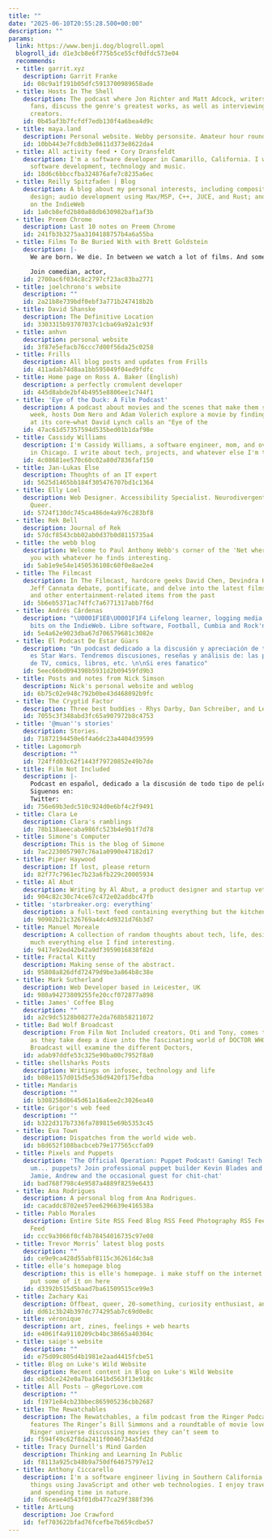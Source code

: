 ```yaml
---
title: ""
date: "2025-06-10T20:55:28.500+00:00"
description: ""
params:
  link: https://www.benji.dog/blogroll.opml
  blogroll_id: d1e3cb8e6f775b5ce55cf0dfdc573e04
  recommends:
  - title: garrit.xyz
    description: Garrit Franke
    id: 08c9a1f191b05dfc5913700989658ade
  - title: Hosts In The Shell
    description: The podcast where Jon Richter and Matt Adcock, writers and cyberpunk
      fans, discuss the genre's greatest works, as well as interviewing other cyberpunk
      creators.
    id: 0b45af3b7fcfdf7edb130f4a6bea4d9c
  - title: maya.land
    description: Personal website. Webby personsite. Amateur hour round the clock.
    id: 10bb443e7fc8db3e8611d373e8622da4
  - title: All activity feed • Cory Dransfeldt
    description: I'm a software developer in Camarillo, California. I write about
      software development, technology and music.
    id: 18d6c6bbccfba324876afe7c8235a6ec
  - title: Reilly Spitzfaden | Blog
    description: A blog about my personal interests, including composition and sound
      design; audio development using Max/MSP, C++, JUCE, and Rust; and web development
      on the IndieWeb
    id: 1a0cb8efd2b80a88db630982baf1af3b
  - title: Preem Chrome
    description: Last 10 notes on Preem Chrome
    id: 241fb3b3275aa3104188757b4a6a55ba
  - title: Films To Be Buried With with Brett Goldstein
    description: |-
      We are born. We die. In between we watch a lot of films. And some of these films shape the people we are. This is a podcast about those films. (And a bit about death.)

      Join comedian, actor,
    id: 2700ac6f034c8c2797cf23ac83ba2771
  - title: joelchrono's website
    description: ""
    id: 2a21b8e739bdf0ebf3a771b247418b2b
  - title: David Shanske
    description: The Definitive Location
    id: 3303315b93707037c1cba69a92a1c93f
  - title: anhvn
    description: personal website
    id: 3f87e5efacb76ccc7d00f56da25c0258
  - title: Frills
    description: All blog posts and updates from Frills
    id: 411adab74d8aa1bb595049f04ed9fdfc
  - title: Home page on Ross A. Baker (English)
    description: a perfectly cromulent developer
    id: 445d8abde2bf4b4955e8806ee1c744f1
  - title: 'Eye of the Duck: A Film Podcast'
    description: A podcast about movies and the scenes that make them special. Each
      week, hosts Dom Nero and Adam Volerich explore a movie by finding the scene
      at its core–what David Lynch calls an "Eye of the
    id: 47ac61d57357594d535bed01b1daf98e
  - title: Cassidy Williams
    description: I'm Cassidy Williams, a software engineer, mom, and overall nerd
      in Chicago. I write about tech, projects, and whatever else I'm thinking about!
    id: 4c08681ee570c60c02a80d7836faf150
  - title: Jan-Lukas Else
    description: Thoughts of an IT expert
    id: 5625d1465bb184f305476707bd1c1364
  - title: Elly Loel
    description: Web Designer. Accessibility Specialist. Neurodivergent. Disabled.
      Queer.
    id: 5724f130dc745ca486de4a976c283bf8
  - title: Rek Bell
    description: Journal of Rek
    id: 57dcf8543cbb02ab0d37b0d8115735a4
  - title: the webb blog
    description: Welcome to Paul Anthony Webb's corner of the 'Net where he'll regale
      you with whatever he finds interesting.
    id: 5ab1e9e54e1450536108c60f0e8ae2e4
  - title: The Filmcast
    description: In The Filmcast, hardcore geeks David Chen, Devindra Hardawar, and
      Jeff Cannata debate, pontificate, and delve into the latest films, TV shows,
      and other entertainment-related items from the past
    id: 5b6eb5371ac74ffc7a6771317abb7f6d
  - title: Andrés Cárdenas
    description: "\U0001F1E8\U0001F1F4 Lifelong learner, logging media and sharing
      bits on the IndieWeb. Libre software, Football, Cumbia and Rock'n'roll."
    id: 5e4a62e9023dba67d706579681c3082e
  - title: El Podcast De Estar Güars
    description: "Un podcast dedicado a la discusión y apreciación de todo lo que
      es Star Wars. Tendremos discusiones, reseñas y análisis de: las películas, series
      de TV, comics, libros, etc. \n\nSi eres fanatico"
    id: 5eec66bd094398b5931d2b09459fd9b3
  - title: Posts and notes from Nick Simson
    description: Nick's personal website and weblog
    id: 6b75c02e948c792b0be43d468092b9fc
  - title: The Cryptid Factor
    description: Three best buddies - Rhys Darby, Dan Schreiber, and Leon 'Buttons' Kirkbeck bring you The Cryptid Factor 
    id: 7055c3f348abd3fc65a907972b8c4753
  - title: '@muan''s stories'
    description: Stories.
    id: 71872194450e6f4a6dc23a4404d39599
  - title: Lagomorph
    description: ""
    id: 724ffd03c62f1443f79720852e49b7de
  - title: Film Not Included
    description: |-
      Podcast en español, dedicado a la discusión de todo tipo de películas. No creemos ser expertos de cine. Somos meros amantes del cine como arte y fuente de entretenimiento.
      Siguenos en:
      Twitter:
    id: 756e69b3edc510c924d0e6bf4c2f9491
  - title: Clara Le
    description: Clara's ramblings
    id: 78b138aeecaba986fc523b4e9b1f7d78
  - title: Simone's Computer
    description: This is the blog of Simone
    id: 7ac2230057907c76a1a0990e47182d17
  - title: Piper Haywood
    description: If lost, please return
    id: 82f77c7961ec7b23a6fb229c20005934
  - title: Al Abut
    description: Writing by Al Abut, a product designer and startup veteran.
    id: 904c82c30c74ce67c472e02addbc47fb
  - title: 'starbreaker.org: everything'
    description: a full-text feed containing everything but the kitchen sink
    id: 90902b21c326769a4dc4d9321d76b3d7
  - title: Manuel Moreale
    description: A collection of random thoughts about tech, life, design and pretty
      much everything else I find interesting.
    id: 9417e92ed42b42a9df3959016838f82d
  - title: Fractal Kitty
    description: Making sense of the abstract.
    id: 95808a826dfd72479d9be3a864b8c38e
  - title: Mark Sutherland
    description: Web Developer based in Leicester, UK
    id: 980a94273809255fe20ccf072877a898
  - title: James' Coffee Blog
    description: ""
    id: a2c9dc5128b08277e2da768b58211072
  - title: Bad Wolf Broadcast
    description: From Film Not Included creators, Oti and Tony, comes their new adventure
      as they take deep a dive into the fascinating world of DOCTOR WHO. Bad Wolf
      Broadcast will examine the different Doctors,
    id: adab97ddfe53c325e90ba00c7952f8a0
  - title: shellsharks Posts
    description: Writings on infosec, technology and life
    id: b08e1157d015d5e536d9420f175efdba
  - title: Mandaris
    description: ""
    id: b308258d8645d61a16a6ee2c3026ea40
  - title: Grigor's web feed
    description: ""
    id: b322d317b7336fa789815e69b5353c45
  - title: Eva Town
    description: Dispatches from the world wide web.
    id: b8d652f108bacbceb79e177565ccfa09
  - title: Pixels and Puppets
    description: 'The Official Operation: Puppet Podcast! Gaming! Tech! Media! And,
      um... puppets? Join professional puppet builder Kevin Blades and his friends
      Jamie, Andrew and the occasional guest for chit-chat'
    id: bad768f798c4e9587a4889f8259e6433
  - title: Ana Rodrigues
    description: A personal blog from Ana Rodrigues.
    id: cacaddc8702ee57ee6296639e416538a
  - title: Pablo Morales
    description: Entire Site RSS Feed Blog RSS Feed Photography RSS Feed Podcast RSS
      Feed
    id: ccc9a3066f0cf4b78454016735c97e08
  - title: Trevor Morris’ latest blog posts
    description: ""
    id: ce9e9ca428d55abf8115c36261d4c3a8
  - title: elle's homepage blog
    description: this is elle's homepage. i make stuff on the internet and i will
      put some of it on here
    id: d3392b515d5baad7ba61509515ce99e3
  - title: Zachary Kai
    description: Offbeat, queer, 20-something, curiosity enthusiast, and traveler.
    id: dd61c3b24b397dc774295ab7c69d0e8c
  - title: véronique
    description: art, zines, feelings + web hearts
    id: e4061f4a9110209cb4bc38665a40304c
  - title: saige's website
    description: ""
    id: e75d09c805d4b1981e2aad4415fcbe51
  - title: Blog on Luke's Wild Website
    description: Recent content in Blog on Luke's Wild Website
    id: e83dce242e0a7ba1641bd563f13e918c
  - title: All Posts — gRegorLove.com
    description: ""
    id: f1971e84cb23bbec865905236cbb2687
  - title: The Rewatchables
    description: The Rewatchables, a film podcast from the Ringer Podcast Network,
      features The Ringer’s Bill Simmons and a roundtable of movie lovers from the
      Ringer universe discussing movies they can’t seem to
    id: f594f49c62f8da2411f0046734a5fd2d
  - title: Tracy Durnell's Mind Garden
    description: Thinking and Learning In Public
    id: f8113a925cb48b9a750df64675797e12
  - title: Anthony Ciccarello
    description: I'm a software engineer living in Southern California building cool
      things using JavaScript and other web technologies. I enjoy travel, disc sports,
      and spending time in nature.
    id: fd6ceae4d543f01db477ca29f388f396
  - title: ArtLung
    description: Joe Crawford
    id: fef703622bfad76fcefbe7b659cdbe57
---
```

